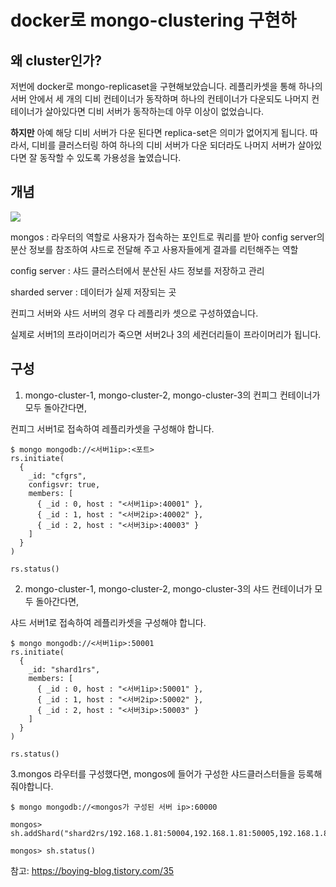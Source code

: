 # docker로 mongo-clustering 구현하
## 왜 cluster인가?
저번에 docker로 mongo-replicaset을 구현해보았습니다.
레플리카셋을 통해 하나의 서버 안에서 세 개의 디비 컨테이너가 동작하며
하나의 컨테이너가 다운되도 나머지 컨테이너가 살아있다면 디비 서버가 동작하는데 아무 이상이 없었습니다.

**하지만**
아예 해당 디비 서버가 다운 된다면 replica-set은 의미가 없어지게 됩니다.
따라서, 디비를 클러스터링 하여 하나의 디비 서버가 다운 되더라도 나머지 서버가 살아있다면 잘 동작할 수 있도록
가용성을 높였습니다.


## 개념
<img src="https://user-images.githubusercontent.com/56282663/119774164-bb661e80-befc-11eb-8d9c-9ed7675c6b3b.png"/>

mongos : 라우터의 역할로 사용자가 접속하는 포인트로 쿼리를 받아 config server의 분산 정보를 참조하여 샤드로 전달해 주고 사용자들에게 결과를 리턴해주는 역할

config server : 샤드 클러스터에서 분산된 샤드 정보를 저장하고 관리

sharded server : 데이터가 실제 저장되는 곳

컨피그 서버와 샤드 서버의 경우 다 레플리카 셋으로 구성하였습니다.

실제로 서버1의 프라이머리가 죽으면 서버2나 3의 세컨더리들이 프라이머리가 됩니다.

## 구성
1. mongo-cluster-1, mongo-cluster-2, mongo-cluster-3의 컨피그 컨테이너가 모두 돌아간다면, 

컨피그 서버1로 접속하여 레플리카셋을 구성해야 합니다.

```
$ mongo mongodb://<서버1ip>:<포트>
rs.initiate(
  {
    _id: "cfgrs",
    configsvr: true,
    members: [
      { _id : 0, host : "<서버1ip>:40001" },
      { _id : 1, host : "<서버2ip>:40002" },
      { _id : 2, host : "<서버3ip>:40003" }
    ]
  }
)

rs.status()
```

2. mongo-cluster-1, mongo-cluster-2, mongo-cluster-3의 샤드 컨테이너가 모두 돌아간다면, 

샤드 서버1로 접속하여 레플리카셋을 구성해야 합니다.

```
$ mongo mongodb://<서버1ip>:50001
rs.initiate(
  {
    _id: "shard1rs",
    members: [
      { _id : 0, host : "<서버1ip>:50001" },
      { _id : 1, host : "<서버2ip>:50002" },
      { _id : 2, host : "<서버3ip>:50003" }
    ]
  }
)

rs.status()
```

3.mongos 라우터를 구성했다면, mongos에 들어가 구성한 샤드클러스터들을 등록해줘야합니다.

```
$ mongo mongodb://<mongos가 구성된 서버 ip>:60000

mongos> sh.addShard("shard2rs/192.168.1.81:50004,192.168.1.81:50005,192.168.1.81:50006")

mongos> sh.status()
```

참고: https://boying-blog.tistory.com/35
